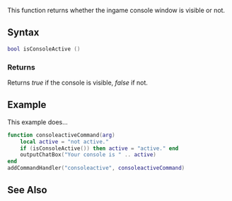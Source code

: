 This function returns whether the ingame console window is visible or not.

Syntax
------

``` lua
bool isConsoleActive ()
```

### Returns

Returns *true* if the console is visible, *false* if not.

Example
-------

This example does...

``` lua
function consoleactiveCommand(arg)
    local active = "not active."
    if (isConsoleActive()) then active = "active." end
    outputChatBox("Your console is " .. active)
end
addCommandHandler("consoleactive", consoleactiveCommand)
```

See Also
--------
